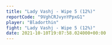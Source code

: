 ```yaml
---
title: "Lady Vashj - Wipe 5 (12%)"
reportCode: "9VghCRJvynYPpxG1"
player: "Bladorthin"
fight: "Lady Vashj - Wipe 5 (12%)"
date: 2021-10-10T19:07:58.024000+00:00
---
```


